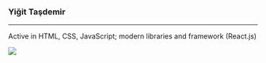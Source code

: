 ### Yiğit Taşdemir
<hr></hr>
Active in HTML, CSS, JavaScript; modern libraries and framework (React.js)

![](https://komarev.com/ghpvc/?username=yigittasdemir&color=blueviolet)
